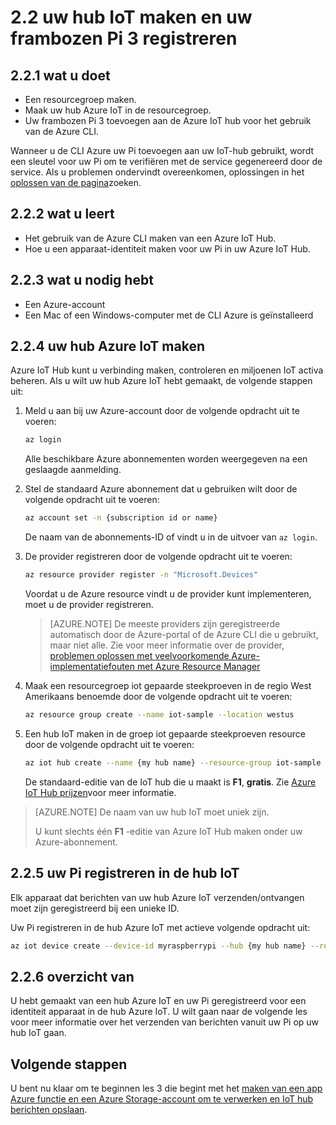 <properties
 pageTitle="Uw hub IoT maken en registreren van uw frambozen Pi 3 | Microsoft Azure"
 description="Een resourcegroep maken, een hub Azure IoT maken en uw Pi registreren in de hub Azure IoT uitvoeren met de CLI Azure."
 services="iot-hub"
 documentationCenter=""
 authors="shizn"
 manager="timlt"
 tags=""
 keywords=""/>

<tags
 ms.service="iot-hub"
 ms.devlang="multiple"
 ms.topic="article"
 ms.tgt_pltfrm="na"
 ms.workload="na"
 ms.date="10/21/2016"
 ms.author="xshi"/>

# <a name="22-create-your-iot-hub-and-register-your-raspberry-pi-3"></a>2.2 uw hub IoT maken en uw frambozen Pi 3 registreren

## <a name="221-what-you-will-do"></a>2.2.1 wat u doet

- Een resourcegroep maken.
- Maak uw hub Azure IoT in de resourcegroep.
- Uw frambozen Pi 3 toevoegen aan de Azure IoT hub voor het gebruik van de Azure CLI.

Wanneer u de CLI Azure uw Pi toevoegen aan uw IoT-hub gebruikt, wordt een sleutel voor uw Pi om te verifiëren met de service gegenereerd door de service. Als u problemen ondervindt overeenkomen, oplossingen in het [oplossen van de pagina](iot-hub-raspberry-pi-kit-node-troubleshooting.md)zoeken.

## <a name="222-what-you-will-learn"></a>2.2.2 wat u leert

- Het gebruik van de Azure CLI maken van een Azure IoT Hub.
- Hoe u een apparaat-identiteit maken voor uw Pi in uw Azure IoT Hub.

## <a name="223-what-you-need"></a>2.2.3 wat u nodig hebt

- Een Azure-account
- Een Mac of een Windows-computer met de CLI Azure is geïnstalleerd

## <a name="224-create-your-azure-iot-hub"></a>2.2.4 uw hub Azure IoT maken

Azure IoT Hub kunt u verbinding maken, controleren en miljoenen IoT activa beheren. Als u wilt uw hub Azure IoT hebt gemaakt, de volgende stappen uit:

1. Meld u aan bij uw Azure-account door de volgende opdracht uit te voeren:

    ```bash
    az login
    ```

    Alle beschikbare Azure abonnementen worden weergegeven na een geslaagde aanmelding.

2. Stel de standaard Azure abonnement dat u gebruiken wilt door de volgende opdracht uit te voeren:

    ```bash
    az account set -n {subscription id or name}
    ```

    De naam van de abonnements-ID of vindt u in de uitvoer van `az login`.

3. De provider registreren door de volgende opdracht uit te voeren:

    ```bash
    az resource provider register -n "Microsoft.Devices"
    ```

    Voordat u de Azure resource vindt u de provider kunt implementeren, moet u de provider registreren.

    > [AZURE.NOTE] De meeste providers zijn geregistreerde automatisch door de Azure-portal of de Azure CLI die u gebruikt, maar niet alle. Zie voor meer informatie over de provider, [problemen oplossen met veelvoorkomende Azure-implementatiefouten met Azure Resource Manager](../resource-manager-common-deployment-errors.md)

4. Maak een resourcegroep iot gepaarde steekproeven in de regio West Amerikaans benoemde door de volgende opdracht uit te voeren:

    ```bash
    az resource group create --name iot-sample --location westus
    ```

5. Een hub IoT maken in de groep iot gepaarde steekproeven resource door de volgende opdracht uit te voeren:

    ```bash
    az iot hub create --name {my hub name} --resource-group iot-sample
    ```

    De standaard-editie van de IoT hub die u maakt is **F1**, **gratis**. Zie [Azure IoT Hub prijzen](https://azure.microsoft.com/pricing/details/iot-hub/)voor meer informatie.

> [AZURE.NOTE] De naam van uw hub IoT moet uniek zijn.
>
> U kunt slechts één **F1** -editie van Azure IoT Hub maken onder uw Azure-abonnement.

## <a name="225-register-your-pi-in-your-iot-hub"></a>2.2.5 uw Pi registreren in de hub IoT

Elk apparaat dat berichten van uw hub Azure IoT verzenden/ontvangen moet zijn geregistreerd bij een unieke ID.

Uw Pi registreren in de hub Azure IoT met actieve volgende opdracht uit:

```bash
az iot device create --device-id myraspberrypi --hub {my hub name} --resource-group iot-sample
```

## <a name="226-summary"></a>2.2.6 overzicht van

U hebt gemaakt van een hub Azure IoT en uw Pi geregistreerd voor een identiteit apparaat in de hub Azure IoT. U wilt gaan naar de volgende les voor meer informatie over het verzenden van berichten vanuit uw Pi op uw hub IoT gaan.

## <a name="next-steps"></a>Volgende stappen

U bent nu klaar om te beginnen les 3 die begint met het [maken van een app Azure functie en een Azure Storage-account om te verwerken en IoT hub berichten opslaan](iot-hub-raspberry-pi-kit-node-lesson3-deploy-resource-manager-template.md).